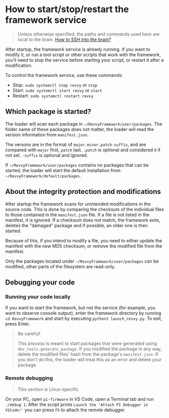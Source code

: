 How to start/stop/restart the framework service
===============================================

> Unless otherwise specified, the paths and commands used here are local to the brain.
> [How to SSH into the brain?](ssh-usb.md)

After startup, the framework service is already running. If you want to modify it, or run a tool
script or other scripts that work with the framework, you'll need to stop the service before
starting your script, or restart it after a modification.

To control the framework service, use these commands:

 - Stop: `sudo systemctl stop revvy` or `stop`
 - Start: `sudo systemctl start revvy` or `start`
 - Restart: `sudo systemctl restart revvy`

Which package is started?
-------------------------

The loader will scan each package in `~/RevvyFramework/user/packages`. The folder name of
these packages does not matter, the loader will read the version information from `manifest.json`.

The versons are in the format of `major.minor.patch-suffix`, and are compared with `major` first,
`patch` last. `.patch` is optional and considered `0` if not set. `-suffix` is optional and ignored.

If `~/RevvyFramework/user/packages` contains no packages that can be started, the loader
will start the default installation from `~/RevvyFramework/default/packages`.

About the integrity protection and modifications
------------------------------------------------

After startup the framework scans for unintended modifications in the source code. This is done by
comparing the checksum of the individual files to those contained in the `manifest.json` file. If a 
file is not listed in the manifest, it is ignored. If a checksum does not match, the framework
exits, deletes the "damaged" package and if possible, an older one is then started.

Because of this, if you intend to modify a file, you need to either update the manifest with the new
MD5 checksum, or remove the modified file from the manifest.

Only the packages located under `~/RevvyFramework/user/packages` can be modified, other parts of the
filesystem are read-only.

Debugging your code
-------------------

### Running your code locally

If you want to start the framework, but not the service (for example, you want to observe console
output), enter the framework directory by running `cd RevvyFramework` and start by executing
`python3 launch_revvy.py`. To exit, press Enter.

> Be careful!
>
> This process is meant to start packages that were generated using `dev_tools.generate_package`.
> If you modified the package in any way, delete the modified files' hash from the package's
> `manifest.json`. If you don't do this, the loader will treat this as an error and
> delete your package.

### Remote debugging

> This section is Linux-specific

On your PC, open `pi-firmware` in VS Code, open a Terminal tab and run `./debug 1`. After the script
prints `Launch the 'Attach PI Debugger in VSCode!'` you can press `F5` to attach the remote
debugger.
